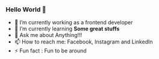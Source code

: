 ### Hello World 👋

- 🔭 I’m currently working as a frontend developer
- 🌱 I’m currently learning <b>Some great stuffs</b>
- 💬 Ask me about Anything!!!
- 📫 How to reach me: Facebook, Instagram and LinkedIn
- ⚡ Fun fact : Fun to be around 

